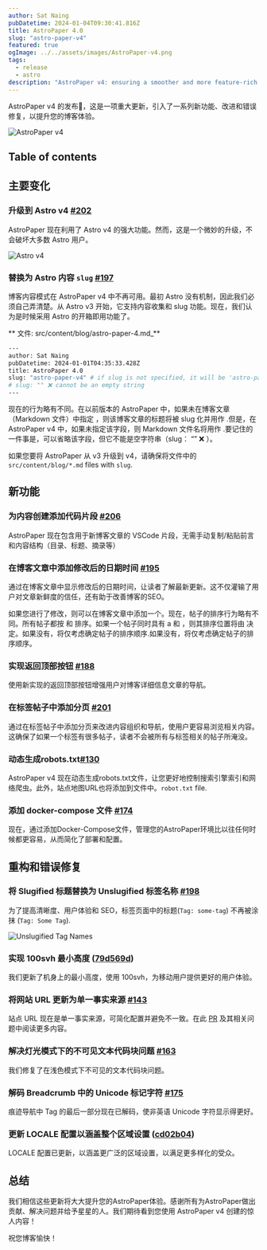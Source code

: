 ```yaml
---
author: Sat Naing
pubDatetime: 2024-01-04T09:30:41.816Z
title: AstroPaper 4.0
slug: "astro-paper-v4"
featured: true
ogImage: ../../assets/images/AstroPaper-v4.png
tags:
  - release
  - astro
description: "AstroPaper v4: ensuring a smoother and more feature-rich blogging experience."
---
```


AstroPaper v4 的发布🎉，这是一项重大更新，引入了一系列新功能、改进和错误修复，以提升您的博客体验。

![AstroPaper v4](@assets/images/AstroPaper-v4.png)

## Table of contents

## 主要变化

### 升级到 Astro v4 [#202](https://github.com/satnaing/astro-paper/pull/202)

AstroPaper 现在利用了 Astro v4 的强大功能。然而，这是一个微妙的升级，不会破坏大多数 Astro 用户。

![Astro v4](https://astro.build/_astro/header-astro-4.GLp8HjfV.webp)

### 替换为 Astro 内容 `slug` [#197](https://github.com/satnaing/astro-paper/pull/197)

博客内容模式在 AstroPaper v4 中不再可用。最初 Astro 没有机制，因此我们必须自己弄清楚。从 Astro v3 开始，它支持内容收集和 slug 功能。现在，我们认为是时候采用 Astro 的开箱即用功能了。

** 文件: src/content/blog/astro-paper-4.md_**

```bash
---
author: Sat Naing
pubDatetime: 2024-01-01T04:35:33.428Z
title: AstroPaper 4.0
slug: "astro-paper-v4" # if slug is not specified, it will be 'astro-paper-4' (file name).
# slug: "" ❌ cannot be an empty string
---
```

现在的行为略有不同。在以前版本的 AstroPaper 中，如果未在博客文章（Markdown 文件）中指定 ，则该博客文章的标题将被 slug 化并用作 .但是，在 AstroPaper v4 中，如果未指定该字段，则 Markdown 文件名将用作 .要记住的一件事是，可以省略该字段，但它不能是空字符串（slug： “” ❌ ）。

如果您要将 AstroPaper 从 v3 升级到 v4，请确保将文件中的`src/content/blog/*.md` files with `slug`.

## 新功能

### 为内容创建添加代码片段 [#206](https://github.com/satnaing/astro-paper/pull/206)

AstroPaper 现在包含用于新博客文章的 VSCode 片段，无需手动复制/粘贴前言和内容结构（目录、标题、摘录等）


### 在博客文章中添加修改后的日期时间 [#195](https://github.com/satnaing/astro-paper/pull/195)

通过在博客文章中显示修改后的日期时间，让读者了解最新更新。这不仅灌输了用户对文章新鲜度的信任，还有助于改善博客的SEO。


如果您进行了修改，则可以在博客文章中添加一个。现在，帖子的排序行为略有不同。所有帖子都按 和 排序。如果一个帖子同时具有 a 和 ，则其排序位置将由 决定。如果没有，将仅考虑确定帖子的排序顺序.如果没有，将仅考虑确定帖子的排序顺序。

### 实现返回顶部按钮 [#188](https://github.com/satnaing/astro-paper/pull/188)

使用新实现的返回顶部按钮增强用户对博客详细信息文章的导航。


### 在标签帖子中添加分页 [#201](https://github.com/satnaing/astro-paper/pull/201)

通过在标签帖子中添加分页来改进内容组织和导航，使用户更容易浏览相关内容。这确保了如果一个标签有很多帖子，读者不会被所有与标签相关的帖子所淹没。


### 动态生成robots.txt[#130](https://github.com/satnaing/astro-paper/pull/130)

AstroPaper v4 现在动态生成robots.txt文件，让您更好地控制搜索引擎索引和网络爬虫。此外，站点地图URL也将添加到文件中。`robot.txt` file.

### 添加 docker-compose 文件 [#174](https://github.com/satnaing/astro-paper/pull/174)

现在，通过添加Docker-Compose文件，管理您的AstroPaper环境比以往任何时候都更容易，从而简化了部署和配置。

## 重构和错误修复

### 将 Slugified 标题替换为 Unslugified 标签名称 [#198](https://github.com/satnaing/astro-paper/pull/198)

为了提高清晰度、用户体验和 SEO，标签页面中的标题(`Tag: some-tag`) 不再被涂抹 (`Tag: Some Tag`).

![Unslugified Tag Names](https://github.com/satnaing/astro-paper/assets/53733092/2fe90d6e-ec52-467b-9c44-95009b3ae0b7)

### 实现 100svh 最小高度 ([79d569d](https://github.com/satnaing/astro-paper/commit/79d569d053036f2113519f41b0d257523d035b76))

我们更新了机身上的最小高度，使用 100svh，为移动用户提供更好的用户体验。

### 将网站 URL 更新为单一事实来源 [#143](https://github.com/satnaing/astro-paper/pull/143)

站点 URL 现在是单一事实来源，可简化配置并避免不一致。在此 [PR](https://github.com/satnaing/astro-paper/pull/143) 及其相关问题中阅读更多内容。

### 解决灯光模式下的不可见文本代码块问题  [#163](https://github.com/satnaing/astro-paper/pull/163)

我们修复了在浅色模式下不可见的文本代码块问题。

### 解码 Breadcrumb 中的 Unicode 标记字符 [#175](https://github.com/satnaing/astro-paper/pull/175)

痕迹导航中 Tag 的最后一部分现在已解码，使非英语 Unicode 字符显示得更好。

### 更新 LOCALE 配置以涵盖整个区域设置 ([cd02b04](https://github.com/satnaing/astro-paper/commit/cd02b047d2b5e3b4a2940c0ff30568cdebcec0b8))

LOCALE 配置已更新，以涵盖更广泛的区域设置，以满足更多样化的受众。

## 总结

我们相信这些更新将大大提升您的AstroPaper体验。感谢所有为AstroPaper做出贡献、解决问题并给予星星的人。我们期待看到您使用 AstroPaper v4 创建的惊人内容！

祝您博客愉快！

